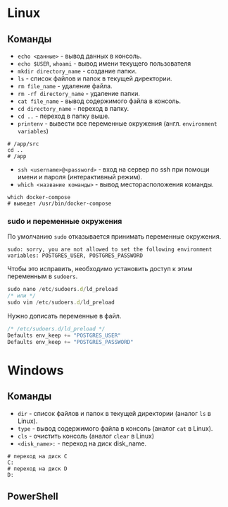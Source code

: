 # Linux

## Команды
* `echo <данные>` - вывод данных в консоль.
* `echo $USER`, `whoami` - вывод имени текущего пользователя
* `mkdir directory_name` - создание папки.
* `ls` - список файлов и папок в текущей директории.
* `rm file_name` - удаление файла.
* `rm -rf directory_name` - удаление папки.
* `cat file_name` - вывод содержимого файла в консоль.
* `cd directory_name` - переход в папку.
* `cd ..` - переход в папку выше.
* `printenv` - вывести все переменные окружения (англ. `environment variables`)

```shell
# /app/src
cd ..
# /app
```
* `ssh <username>@<password>` - вход на сервер по ssh при помощи имени и пароля (интерактивный режим).
* `which <название команды>` - вывод месторасположения команды.
```shell
which docker-compose
# выведет /usr/bin/docker-compose
```

### sudo и переменные окружения

По умолчанию `sudo` отказывается принимать переменные окружения.
```
sudo: sorry, you are not allowed to set the following environment variables: POSTGRES_USER, POSTGRES_PASSWORD
```
Чтобы это исправить, необходимо установить доступ к этим переменным в `sudoers`.
```js
sudo nano /etc/sudoers.d/ld_preload
/* или */
sudo vim /etc/sudoers.d/ld_preload
```
Нужно дописать переменные в файл.
```js
/* /etc/sudoers.d/ld_preload */
Defaults env_keep += "POSTGRES_USER"
Defaults env_keep += "POSTGRES_PASSWORD"
```

# Windows

## Команды
* `dir` - список файлов и папок в текущей директории (аналог `ls` в Linux).
* `type` - вывод содержимого файла в консоль (аналог `cat` в Linux).
* `cls` - очистить консоль (аналог `clear` в Linux)
* `<disk_name>:` - переход на диск disk_name.
```shell
# переход на диск C
C:
# переход на диск D
D:
```

## PowerShell
